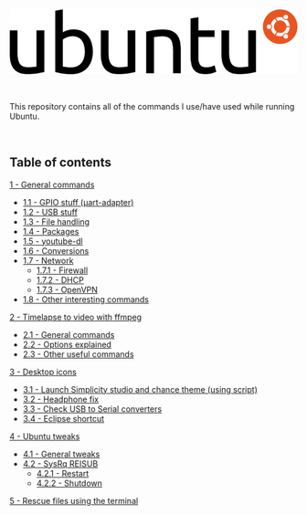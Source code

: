 ![Ubuntu logo](ubuntu_black-orange_hex.png)

<br/>

This repository contains all of the commands I use/have used while running Ubuntu.

<br/>

## Table of contents

[1 - General commands](1-general-commands.md)
- [1.1 - GPIO stuff (µart-adapter)](1-general-commands.md#11---gpio-stuff-µart-adapter)
- [1.2 - USB stuff](1-general-commands.md#12---usb-stuff)
- [1.3 - File handling](1-general-commands.md#13---file-handling)
- [1.4 - Packages](1-general-commands.md#14---packages)
- [1.5 - youtube-dl](1-general-commands.md#15---youtube-dl)
- [1.6 - Conversions](1-general-commands.md#16---conversions)
- [1.7 - Network](1-general-commands.md#17---network)
    - [1.7.1 - Firewall](1-general-commands.md#171---firewall)
    - [1.7.2 - DHCP](1-general-commands.md#172---dhcp)
    - [1.7.3 - OpenVPN](1-general-commands.md#173---openvpn)
- [1.8 - Other interesting commands](1-general-commands.md#18---other-interesting-commands)

[2 - Timelapse to video with ffmpeg](2-timelapse-ffmpeg.md)
- [2.1 - General commands](2-timelapse-ffmpeg.md#21---general-commands)
- [2.2 - Options explained](2-timelapse-ffmpeg.md#22---options-explained)
- [2.3 - Other useful commands](2-timelapse-ffmpeg.md#23---other-useful-commands)

[3 - Desktop icons](3-desktop-icons.md)
- [3.1 - Launch Simplicity studio and chance theme (using script)](3-desktop-icons.md#31---launch-simplicity-studio-and-chance-theme-using-script)
- [3.2 - Headphone fix](3-desktop-icons.md#32---headphone-fix)
- [3.3 - Check USB to Serial converters](3-desktop-icons.md#33---check-usb-to-serial-converters)
- [3.4 - Eclipse shortcut](3-desktop-icons.md#34---eclipse-shortcut)

[4 - Ubuntu tweaks](4-ubuntu-tweaks.md)
- [4.1 - General tweaks](4-ubuntu-tweaks.md#41---general-tweaks)
- [4.2 - SysRq REISUB](4-ubuntu-tweaks.md#42---sysrq-reisub)
    - [4.2.1 - Restart](4-ubuntu-tweaks.md#421---restart)
    - [4.2.2 - Shutdown](4-ubuntu-tweaks.md#422---shutdown)

[5 - Rescue files using the terminal](5-rescue-files.md)
